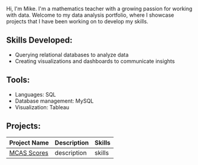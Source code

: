 Hi, I'm Mike. I'm a mathematics teacher with a growing passion for working with data. Welcome to my data analysis portfolio, where I showcase projects that I have been working on to develop my skills.

## Skills Developed:
- Querying relational databases to analyze data
- Creating visualizations and dashboards to communicate insights

## Tools:
- Languages: SQL
- Database management: MySQL
- Visualization: Tableau

## Projects:
| Project Name | Description | Skills |
| --- | --- | --- |
| [MCAS Scores](https://mwdemos.github.io/Data-Analysis-Portfolio/) | description | skills |
